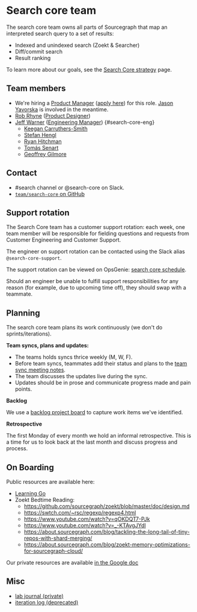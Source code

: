 # Search core team

The search core team owns all parts of Sourcegraph that map an interpreted search query to a set of results:

- Indexed and unindexed search (Zoekt & Searcher)
- Diff/commit search
- Result ranking

To learn more about our goals, see the [Search Core strategy](../../../../strategy-goals/strategy/code-graph/search/core.md) page.

## Team members

- We're hiring a [Product Manager](../../../product/roles/index.md#product-manager) ([apply here](https://boards.greenhouse.io/sourcegraph91/jobs/4013257004)) for this role. [Jason Yavorska](../../../../team/index.md#jason-yavorska) is involved in the meantime.
- [Rob Rhyne](../../../../team/index.md#rob-rhyne) ([Product Designer](../../../product/roles/index.md#product-designer))
- [Jeff Warner](../../../../team/index.md#jeff-warner) ([Engineering Manager](../../roles.md#engineering-manager)) {#search-core-eng}
  - [Keegan Carruthers-Smith](../../../../team/index.md#keegan-carruthers-smith)
  - [Stefan Hengl](../../../../team/index.md#stefan-hengl)
  - [Ryan Hitchman](../../../../team/index.md#ryan-hitchman)
  - [Tomás Senart](../../../../team/index.md#tomás-senart)
  - [Geoffrey Gilmore](../../../../team/index.md#geoffrey-gilmore)

## Contact

- #search channel or @search-core on Slack.
- [`team/search-core` on GitHub](https://github.com/orgs/sourcegraph/teams/search-core)

## Support rotation

The Search Core team has a customer support rotation: each week, one team member will be responsible for fielding questions and requests from Customer Engineering and Customer Support.

The engineer on support rotation can be contacted using the Slack alias `@search-core-support`.

The support rotation can be viewed on OpsGenie: [search core schedule](https://sourcegraph.app.opsgenie.com/teams/dashboard/1cc52380-1d71-420e-9c80-2ccb161c648c/main).

Should an engineer be unable to fulfill support responsibilities for any reason (for example, due to upcoming time off), they should swap with a teammate.

## Planning

The search core team plans its work continuously (we don't do sprints/iterations).

**Team syncs, plans and updates:**

- The teams holds syncs thrice weekly (M, W, F).
- Before team syncs, teammates add their status and plans to the [team sync meeting notes](https://docs.google.com/document/d/1cTdGC4jBK7aEnb9ChzCLYHVGBpRRMNYGdUUPYVPIWHo/edit#).
- The team discusses the updates live during the sync.
- Updates should be in prose and communicate progress made and pain points.

**Backlog**

We use a [backlog project board](https://github.com/orgs/sourcegraph/projects/204/views/3?layout=board) to capture work items we've identified.

**Retrospective**

The first Monday of every month we hold an informal retrospective. This is a time for us to look back at the last month and discuss progress and process.

## On Boarding

Public resources are available here:

- [Learning Go](https://go.dev)
- Zoekt Bedtime Reading:
  - https://github.com/sourcegraph/zoekt/blob/master/doc/design.md
  - https://swtch.com/~rsc/regexp/regexp4.html
  - https://www.youtube.com/watch?v=qOKDQT7-PJk
  - https://www.youtube.com/watch?v=_-KTAvgJYdI
  - https://about.sourcegraph.com/blog/tackling-the-long-tail-of-tiny-repos-with-shard-merging/
  - https://about.sourcegraph.com/blog/zoekt-memory-optimizations-for-sourcegraph-cloud/

Our private resources are available [in the Google doc](https://docs.google.com/document/d/10SNzhuA5dmRJ5Na3PMnuShlPmtGGVIz3P2GA4RtfaGo/edit)

## Misc

- [lab journal (private)](https://github.com/sourcegraph/search-scratch/blob/master/2021/journal.org)
- [iteration log (deprecated)](./iteration_log.md)
